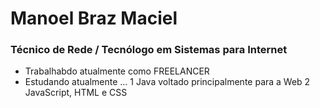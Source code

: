 # Manoel Braz Maciel
### Técnico de Rede / Tecnólogo em Sistemas para Internet
- Trabalhabdo atualmente como FREELANCER
- Estudando atualmente ...
1 Java voltado principalmente para a Web
2 JavaScript, HTML e CSS
